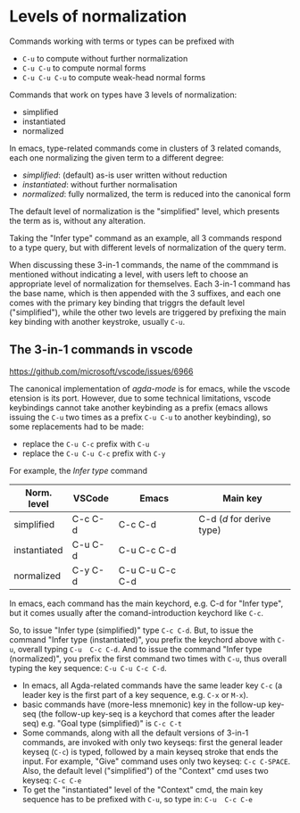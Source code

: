 # Levels of normalization

Commands working with terms or types can be prefixed with 
- `C-u` to compute without further normalization
- `C-u C-u` to compute normal forms
- `C-u C-u C-u` to compute weak-head normal forms


Commands that work on types have 3 levels of normalization:
- simplified
- instantiated
- normalized

In emacs, type-related commands come in clusters of 3 related comands, each one normalizing the given term to a different degree:
- *simplified*: (default) as-is user written without reduction
- *instantiated*: without further normalisation
- *normalized*: fully normalized, the term is reduced into the canonical form

The default level of normalization is the "simplified" level, which presents the term as is, without any alteration.

Taking the "Infer type" command as an example, all 3 commands respond to a type query, but with different levels of normalization of the query term.

When discussing these 3-in-1 commands, the name of the commmand is mentioned without indicating a level, with users left to choose an appropriate level of normalization for themselves. Each 3-in-1 command has the base name, which is then appended with the 3 suffixes, and each one comes with the primary key binding that triggrs the default level ("simplified"), while the other two levels are triggered by prefixing the main key binding with another keystroke, usually `C-u`.


## The 3-in-1 commands in vscode

https://github.com/microsoft/vscode/issues/6966

The canonical implementation of _agda-mode_ is for emacs, while the vscode etension is its port. However, due to some technical limitations, vscode keybindings cannot take another keybinding as a prefix (emacs allows issuing the `C-u` two times as a prefix `C-u C-u` to another keybinding), so some replacements had to be made:
- replace the `C-u C-c`     prefix with `C-u`
- replace the `C-u C-u C-c` prefix with `C-y`


For example, the _Infer type_ command

Norm. level  | VSCode  | Emacs            | Main key
-------------|---------|------------------|---------------------------
simplified   | C-c C-d |          C-c C-d | C-d (*d* for derive type)
instantiated | C-u C-d | C-u      C-c C-d |
normalized   | C-y C-d | C-u C-u  C-c C-d |

In emacs, each command has the main keychord, e.g. C-d for "Infer type", but it comes usually after the comand-introduction keychord like `C-c`.

So, to issue "Infer type (simplified)" type `C-c C-d`. But, to issue the command "Infer type (instantiated)", you prefix the keychord above with `C-u`, overall typing `C-u  C-c C-d`. And to issue the command "Infer type (normalized)", you prefix the first command two times with `C-u`, thus overall typing the key sequence: `C-u C-u C-c C-d`.

* In emacs, all Agda-related commands have the same leader key `C-c`
  (a leader key is the first part of a key sequence, e.g. `C-x` or `M-x`).
* basic commands have (more-less mnemonic) key in the follow-up key-seq
  (the follow-up key-seq is a keychord that comes after the leader seq)
  e.g. "Goal type (simplified)" is `C-c C-t`
* Some commands, along with all the default versions of 3-in-1 commands,
  are invoked with only two keyseqs: first the general leader keyseq (`C-c`) is typed, followed by a main keyseq stroke that ends the input.
  For example, "Give" command uses only two keyseq: `C-c C-SPACE`. Also, the default level ("simplified") of the "Context" cmd uses two keyseq: `C-c C-e`
* To get the "instantiated" level of the "Context" cmd, the main key sequence
  has to be prefixed with `C-u`, so type in: `C-u  C-c C-e`
